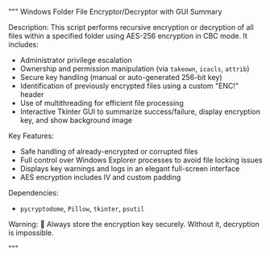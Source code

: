 """
Windows Folder File Encryptor/Decryptor with GUI Summary

Description:
This script performs recursive encryption or decryption of all files within a specified folder using AES-256 encryption in CBC mode. It includes:

- Administrator privilege escalation
- Ownership and permission manipulation (via `takeown`, `icacls`, `attrib`)
- Secure key handling (manual or auto-generated 256-bit key)
- Identification of previously encrypted files using a custom "ENC!" header
- Use of multithreading for efficient file processing
- Interactive Tkinter GUI to summarize success/failure, display encryption key, and show background image

Key Features:
- Safe handling of already-encrypted or corrupted files
- Full control over Windows Explorer processes to avoid file locking issues
- Displays key warnings and logs in an elegant full-screen interface
- AES encryption includes IV and custom padding

Dependencies:
- `pycryptodome`, `Pillow`, `tkinter`, `psutil`

Warning:
🔐 Always store the encryption key securely. Without it, decryption is impossible.

"""
